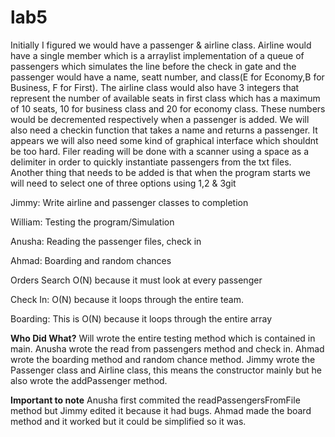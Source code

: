 # lab5
Initially I figured we would have a passenger & airline class. Airline would have a single member which is a arraylist implementation of a queue of passengers which simulates the line before the check in gate and the passenger would have a name, seatt number, and class(E for Economy,B for Business, F for First). The airline class would also have  3 integers that represent the number of available seats in first class which has a maximum of 10 seats, 10 for business class and 20 for economy class. These numbers would be decremented respectively when a passenger is added. We will also need a checkin function that takes a name and returns a passenger. It appears we will also need some kind of graphical interface which shouldnt be too hard. Filer reading will be done with a scanner using a space as a delimiter in order to quickly instantiate passengers from the txt files. Another thing that needs to be added is that when the program starts we will need to select one of three options using 1,2 & 3git

Jimmy:
Write airline and passenger classes to completion


William:
Testing the program/Simulation


Anusha:
Reading the passenger files, check in


Ahmad:
Boarding and random chances

Orders
Search
O(N) because it must look at every passenger

Check In:
O(N) because it loops through the entire team.

Boarding:
This is O(N) because it loops through the entire array

**Who Did What?**
Will wrote the entire testing method which is contained in main.
Anusha wrote the read from passengers method and check in.
Ahmad wrote the boarding method and random chance method.
Jimmy wrote the Passenger class and Airline class, this means the constructor mainly but he also wrote the addPassenger method.

**Important to note**
Anusha first commited the readPassengersFromFile method but Jimmy edited it because it had bugs.
Ahmad made the board method and it worked but it could be simplified so it was.
